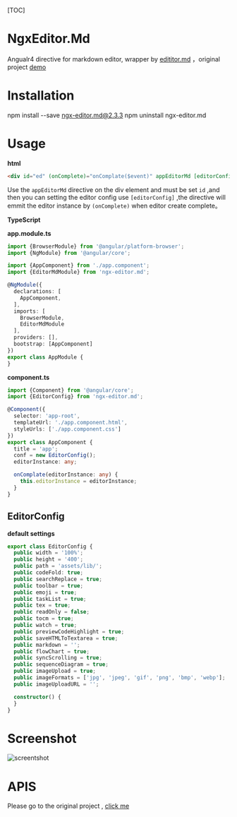 [TOC]
# NgxEditor.Md

 Angualr4 directive for markdown editor, wrapper by [edititor.md](https://github.com/pandao/editor.md) ，original project [demo](https://pandao.github.io/editor.md/)



# Installation

npm install --save ngx-editor.md@2.3.3
npm uninstall ngx-editor.md

# Usage

**html**

```html
<div id="ed" (onComplete)="onComplate($event)" appEditorMd [editorConfig]="conf"></div>
```

 Use the `appEditorMd` directive on the div element and must be set `id`  ,and then you can setting the editor config use `[editorConfig]` ,the directive will emmit the editor instance by `(onComplete)` when editor create complete。

**TypeScript**

**app.module.ts**

```typescript
import {BrowserModule} from '@angular/platform-browser';
import {NgModule} from '@angular/core';

import {AppComponent} from './app.component';
import {EditorMdModule} from 'ngx-editor.md';

@NgModule({
  declarations: [
    AppComponent,
  ],
  imports: [
    BrowserModule,
    EditorMdModule
  ],
  providers: [],
  bootstrap: [AppComponent]
})
export class AppModule {
}

```

**component.ts**

```typescript
import {Component} from '@angular/core';
import {EditorConfig} from 'ngx-editor.md';

@Component({
  selector: 'app-root',
  templateUrl: './app.component.html',
  styleUrls: ['./app.component.css']
})
export class AppComponent {
  title = 'app';
  conf = new EditorConfig();
  editorInstance: any;

  onComplate(editorInstance: any) {
    this.editorInstance = editorInstance;
  }
}

```

## EditorConfig

**default settings**

```typescript
export class EditorConfig {
  public width = '100%';
  public height = '400';
  public path = 'assets/lib/';
  public codeFold: true;
  public searchReplace = true;
  public toolbar = true;
  public emoji = true;
  public taskList = true;
  public tex = true;
  public readOnly = false;
  public tocm = true;
  public watch = true;
  public previewCodeHighlight = true;
  public saveHTMLToTextarea = true;
  public markdown = '';
  public flowChart = true;
  public syncScrolling = true;
  public sequenceDiagram = true;
  public imageUpload = true;
  public imageFormats = ['jpg', 'jpeg', 'gif', 'png', 'bmp', 'webp'];
  public imageUploadURL = '';

  constructor() {
  }
}
```

# Screenshot

![screentshot](demo.png)

# APIS

Please go to the original project , [click me](https://pandao.github.io/editor.md/examples/index.html)

